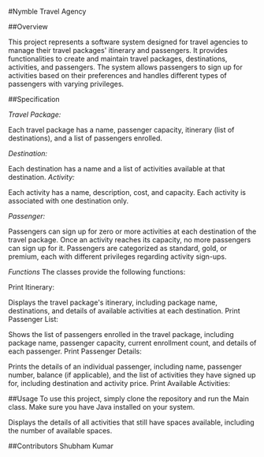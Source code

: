 #Nymble Travel Agency


##Overview


This project represents a software system designed for travel agencies to manage their travel packages' itinerary and passengers. It provides functionalities to create and maintain travel packages, destinations, activities, and passengers. The system allows passengers to sign up for activities based on their preferences and handles different types of passengers with varying privileges.

##Specification

*Travel Package:*

Each travel package has a name, passenger capacity, itinerary (list of destinations), and a list of passengers enrolled.

*Destination:*

Each destination has a name and a list of activities available at that destination.
*Activity:*

Each activity has a name, description, cost, and capacity. Each activity is associated with one destination only.

*Passenger:*

Passengers can sign up for zero or more activities at each destination of the travel package.
Once an activity reaches its capacity, no more passengers can sign up for it.
Passengers are categorized as standard, gold, or premium, each with different privileges regarding activity sign-ups.

*Functions*
The classes provide the following functions:

Print Itinerary:

Displays the travel package's itinerary, including package name, destinations, and details of available activities at each destination.
Print Passenger List:

Shows the list of passengers enrolled in the travel package, including package name, passenger capacity, current enrollment count, and details of each passenger.
Print Passenger Details:

Prints the details of an individual passenger, including name, passenger number, balance (if applicable), and the list of activities they have signed up for, including destination and activity price.
Print Available Activities:

##Usage
To use this project, simply clone the repository and run the Main class. Make sure you have Java installed on your system.

Displays the details of all activities that still have spaces available, including the number of available spaces.


##Contributors
Shubham Kumar
